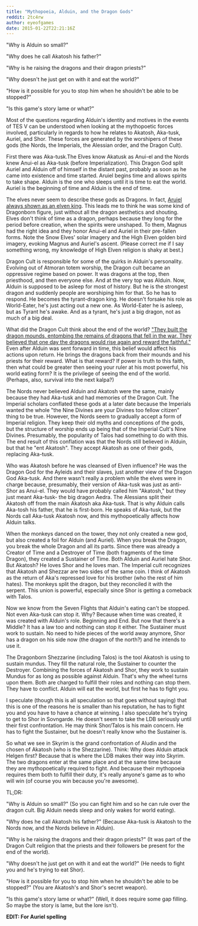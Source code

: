 ```yaml
---
title: "Mythopoeia, Alduin, and the Dragon Gods"
reddit: 2tc4rw
author: eyeofgames
date: 2015-01-22T22:21:16Z
---
```


"Why is Alduin so small?"

"Why does he call Akatosh his father?"

"Why is he raising the dragons and their dragon priests?"

"Why doesn't he just get on with it and eat the world?"

"How is it possible for you to stop him when he shouldn't be able to be stopped?"

"Is this game's story lame or what?"

Most of the questions regarding Alduin's identity and motives in the events of TES V can be understood when looking at the mythopoetic forces involved, particularly in regards to how he relates to Akatosh, Aka-tusk, Auriel, and Shor. These forces are generated by the worshipers of these gods (the Nords, the Imperials, the Alessian order, and the Dragon Cult).

First there was Aka-tusk.The Elves know Akatusk as Anui-el and the Nords knew Anui-el as Aka-tusk (before Imperialization). This Dragon God split Auriel and Alduin off of himself in the distant past, probably as soon as he came into existence and time started. Aruiel begins time and allows spirits to take shape. Alduin is the one who sleeps until it is time to eat the world. Auriel is the beginning of time and Alduin is the end of time.

The elves never seem to describe these gods as Dragons. In fact, [Aruiel always shown as an elven king](http://images.uesp.net/2/2c/SR-place-Inner_Sanctum_%28Vale%29_02.jpg). This leads me to think he was some kind of Dragonborn figure, just without all the dragon aesthetics and shouting. Elves don't think of time as a dragon, perhaps because they long for the period before creation, when the spirits were unshaped. To them, Magnus had the right idea and they honor Anui-el and Auriel in their pre-fallen forms. Note the Snow Elves' solar imagery and the High Elven golden bird imagery, evoking Magnus and Auriel's ascent. (Please correct me if I say something wrong, my knowledge of High Elven religion is shaky at best.)

Dragon Cult is responsible for some of the quirks in Alduin's personality. Evolving out of Atmoran totem worship, the Dragon cult became an oppressive regime based on power. It was dragons at the top, then priesthood, and then everyone else. And at the very top was Alduin. Now, Alduin is supposed to be asleep for most of history. But he is the strongest dragon and suddenly people are worshiping him for that. So he has to respond. He becomes the tyrant-dragon king. He doesn't forsake his role as World-Eater, he's just acting out a new one. As World-Eater he is asleep, but as Tyrant he's awake. And as a tyrant, he's just a big dragon, not as much of a big deal.

What did the Dragon Cult think about the end of the world? ["They built the dragon mounds, entombing the remains of dragons that fell in the war. They believed that one day the dragons would rise again and reward the faithful."](http://www.imperial-library.info/content/dragon-war) Even after Alduin was sent forward in time, this belief would affect his actions upon return. He brings the dragons back from their mounds and his priests for their reward. What is that reward? If power is truth to this faith, then what could be greater then seeing your ruler at his most powerful, his world eating form? It is the privilege of seeing the end of the world. (Perhaps, also, survival into the next kalpa?)

The Nords never believed Alduin and Akatosh were the same, mainly because they had Aka-tusk and had memories of the Dragon Cult. The Imperial scholars conflated these gods at a later date because the Imperials wanted the whole "the Nine Divines are your Divines too fellow citizen" thing to be true. However, the Nords seem to gradually accept a form of Imperial religion. They keep their old myths and conceptions of the gods, but the structure of worship ends up being that of the Imperial Cult's Nine Divines. Presumably, the popularity of Talos had something to do with this. The end result of this conflation was that the Nords still believed in Alduin, but that he "ent Akatosh". They accept Akatosh as one of their gods, replacing Aka-tusk.

Who was Akatosh before he was cleansed of Elven influence? He was the Dragon God for the Ayleids and their slaves, just another view of the Dragon God Aka-tusk. And there wasn't really a problem while the elves were in charge because, presumably, their version of Aka-tusk was just as anti-Shor as Anui-el. They would have probably called him "Akatosh," but they just meant Aka-tusk- the big dragon Aedra. The Alessians split their Akatosh off from the main Akatosh aka Aka-tusk. That is why Alduin calls Aka-tosh his father, that he is first-born. He speaks of Aka-tusk, but the Nords call Aka-tusk Akatosh now, and this mythopoetically affects how Alduin talks.

When the monkeys danced on the tower, they not only created a new god, but also created a foil for Alduin (and Auriel). When you break the Dragon, you break the whole Dragon and all its parts. Since there was already a Creator of Time and a Destroyer of Time (both fragments of the time Dragon), they created a Sustainer of Time. Both Alduin and Auriel hate Shor. But Akatosh? He loves Shor and he loves man. The Imperial cult recognizes that Akatosh and Shezzar are two sides of the same coin. I think of Akatosh as the return of Aka's repressed love for his brother (who the rest of him hates). The monkeys split the dragon, but they reconciled it with the serpent. This union is powerful, especially since Shor is getting a comeback with Talos.

Now we know from the Seven Flights that Alduin's eating can't be stopped. Not even Aka-tusk can stop it. Why? Because when time was created, it was created with Alduin's role. Beginning and End. But now that there's a Middle? It has a law too and nothing can stop it either. The Sustainer must work to sustain. No need to hide pieces of the world away anymore, Shor has a dragon on his side now (the dragon of the north?) and he intends to use it.

The Dragonborn Shezzarine (including Talos) is the tool Akatosh is using to sustain mundus. They fill the natural role, the Sustainer to counter the Destroyer. Combining the forces of Akatosh and Shor, they work to sustain Mundus for as long as possible against Alduin. That's why the wheel turns upon them. Both are charged to fulfill their roles and nothing can stop them. They have to conflict. Alduin will eat the world, but first he has to fight you.

I speculate (though this is all speculation so that goes without saying) that this is one of the reasons he is smaller than his reputation, he has to fight you and you have to have a chance at winning. I also speculate he's trying to get to Shor in Sovngarde. He doesn't seem to take the LDB seriously until their first confrontation. He may think Shor/Talos is his main concern. He has to fight the Sustainer, but he doesn't really know who the Sustainer is.

So what we see in Skyrim is the grand confrontation of Aludin and the chosen of Akatosh (who is the Shezzarine). Think: Why does Alduin attack Helgen first? Because that is where the LDB makes their way into Skyrim. The two dragons enter at the same place and at the same time because they are mythopoetically required to fight. And because their mythopoeia requires them both to fulfill their duty, it's really anyone's game as to who will win (of course you win because you're awesome).

TL;DR:

"Why is Alduin so small?" (So you can fight him and so he can rule over the dragon cult. Big Alduin needs sleep and only wakes for world eating).

"Why does he call Akatosh his father?" (Because Aka-tusk is Akatosh to the Nords now, and the Nords believe in Alduin).

"Why is he raising the dragons and their dragon priests?" (It was part of the Dragon Cult religion that the priests and their followers be present for the end of the world).

"Why doesn't he just get on with it and eat the world?" (He needs to fight you and he's trying to eat Shor).

"How is it possible for you to stop him when he shouldn't be able to be stopped?" (You are Akatosh's and Shor's secret weapon).

"Is this game's story lame or what?" (Well, it does require some gap filling. So maybe the story is lame, but the lore isn't).

**EDIT: For Auriel spelling**
